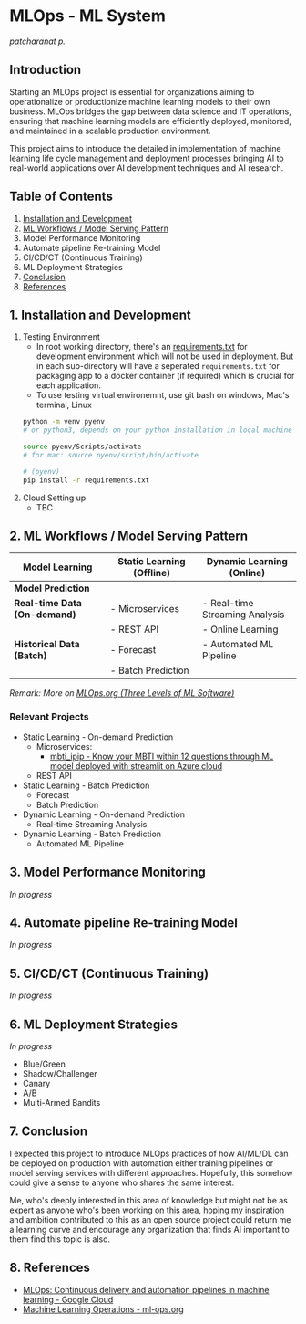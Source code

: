 # MLOps - ML System
*patcharanat p.*

## Introduction
Starting an MLOps project is essential for organizations aiming to operationalize or productionize machine learning models to their own business. MLOps bridges the gap between data science and IT operations, ensuring that machine learning models are efficiently deployed, monitored, and maintained in a scalable production environment.

This project aims to introduce the detailed in implementation of machine learning life cycle management and deployment processes bringing AI to real-world applications over AI development techniques and AI research.

## Table of Contents
1. [Installation and Development](#1-installation-and-development)
2. [ML Workflows / Model Serving Pattern](#2-ml-workflows--model-serving-pattern)
3. Model Performance Monitoring
4. Automate pipeline Re-training Model
5. CI/CD/CT (Continuous Training)
6. ML Deployment Strategies
7. [Conclusion](#7-conclusion)
8. [References](#8-references)

<!-- 3. [Model Performance Monitoring](#3-model-performance-monitoring) -->
<!-- 4. [Automate pipeline Re-training Model](#4-automate-pipeline-re-training-model) -->
<!-- 5. [CI/CD/CT (Continuous Training)](#5-cicdct-continuous-training) -->
<!-- 6. [ML Deployment Strategies](#6-ml-deployment-strategies) -->

## 1. Installation and Development
1. Testing Environment
    - In root working directory, there's an [requirements.txt](requirements.txt) for development environment which will not be used in deployment. But in each sub-directory will have a seperated `requirements.txt` for packaging app to a docker container (if required) which is crucial for each application.
    - To use testing virtual environemnt, use git bash on windows, Mac's terminal, Linux
    ```bash
    python -m venv pyenv
    # or python3, depends on your python installation in local machine

    source pyenv/Scripts/activate
    # for mac: source pyenv/script/bin/activate

    # (pyenv)
    pip install -r requirements.txt
    ```
2. Cloud Setting up
    - TBC


## 2. ML Workflows / Model Serving Pattern
| Model Learning   | Static Learning (Offline)           | Dynamic Learning (Online)                     |
|------------------|-------------------------------------|-----------------------------------------------|
| **Model Prediction** | | |
| **Real-time Data (On-demand)**   | - Microservices                     | - Real-time Streaming Analysis                |
|                  | - REST API                          | - Online Learning                             |
| **Historical Data (Batch)** | - Forecast                          | - Automated ML Pipeline                       |
|                  | - Batch Prediction                  |                                               |

*Remark: More on [MLOps.org (Three Levels of ML Software)](https://ml-ops.org/content/three-levels-of-ml-software)*

### Relevant Projects
- Static Learning - On-demand Prediction
    - Microservices:
        - [mbti_ipip - Know your MBTI within 12 questions through ML model deployed with streamlit on Azure cloud](./mbti_ipip/README.md)
    - REST API
- Static Learning - Batch Prediction
    - Forecast
    - Batch Prediction
- Dynamic Learning - On-demand Prediction
    - Real-time Streaming Analysis
- Dynamic Learning - Batch Prediction
    - Automated ML Pipeline


## 3. Model Performance Monitoring
*In progress*

## 4. Automate pipeline Re-training Model
*In progress*

## 5. CI/CD/CT (Continuous Training)
*In progress*

## 6. ML Deployment Strategies
*In progress*
- Blue/Green
- Shadow/Challenger
- Canary
- A/B
- Multi-Armed Bandits

## 7. Conclusion
I expected this project to introduce MLOps practices of how AI/ML/DL can be deployed on production with automation either training pipelines or model serving services with different approaches. Hopefully, this somehow could give a sense to anyone who shares the same interest.

Me, who's deeply interested in this area of knowledge but might not be as expert as anyone who's been working on this area, hoping my inspiration and ambition contributed to this as an open source project could return me a learning curve and encourage any organization that finds AI important to them find this topic is also.

## 8. References
- [MLOps: Continuous delivery and automation pipelines in machine learning - Google Cloud](https://cloud.google.com/architecture/mlops-continuous-delivery-and-automation-pipelines-in-machine-learning#top_of_page)
- [Machine Learning Operations - ml-ops.org](https://ml-ops.org/)